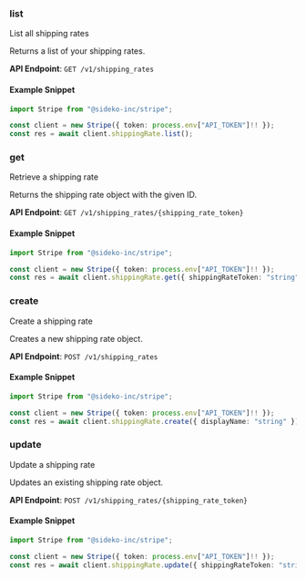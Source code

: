 
### list <a name="list"></a>
List all shipping rates

<p>Returns a list of your shipping rates.</p>

**API Endpoint**: `GET /v1/shipping_rates`

#### Example Snippet

```typescript
import Stripe from "@sideko-inc/stripe";

const client = new Stripe({ token: process.env["API_TOKEN"]!! });
const res = await client.shippingRate.list();
```

### get <a name="get"></a>
Retrieve a shipping rate

<p>Returns the shipping rate object with the given ID.</p>

**API Endpoint**: `GET /v1/shipping_rates/{shipping_rate_token}`

#### Example Snippet

```typescript
import Stripe from "@sideko-inc/stripe";

const client = new Stripe({ token: process.env["API_TOKEN"]!! });
const res = await client.shippingRate.get({ shippingRateToken: "string" });
```

### create <a name="create"></a>
Create a shipping rate

<p>Creates a new shipping rate object.</p>

**API Endpoint**: `POST /v1/shipping_rates`

#### Example Snippet

```typescript
import Stripe from "@sideko-inc/stripe";

const client = new Stripe({ token: process.env["API_TOKEN"]!! });
const res = await client.shippingRate.create({ displayName: "string" });
```

### update <a name="update"></a>
Update a shipping rate

<p>Updates an existing shipping rate object.</p>

**API Endpoint**: `POST /v1/shipping_rates/{shipping_rate_token}`

#### Example Snippet

```typescript
import Stripe from "@sideko-inc/stripe";

const client = new Stripe({ token: process.env["API_TOKEN"]!! });
const res = await client.shippingRate.update({ shippingRateToken: "string" });
```
